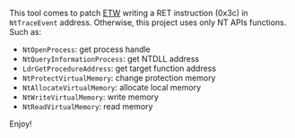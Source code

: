 This tool comes to patch [ETW](https://learn.microsoft.com/pt-br/windows-hardware/drivers/devtest/event-tracing-for-windows--etw-) writing a RET instruction (0x3c) in `NtTraceEvent` address. Otherwise, this project uses only NT APIs functions. Such as:

- `NtOpenProcess`: get process handle
- `NtQueryInformationProcess`: get NTDLL address
- `LdrGetProcedureAddress`: get target function address
- `NtProtectVirtualMemory`: change protection memory
- `NtAllocateVirtualMemory`: allocate local memory
- `NtWriteVirtualMemory`: write memory
- `NtReadVirtualMemory`: read memory

Enjoy!
